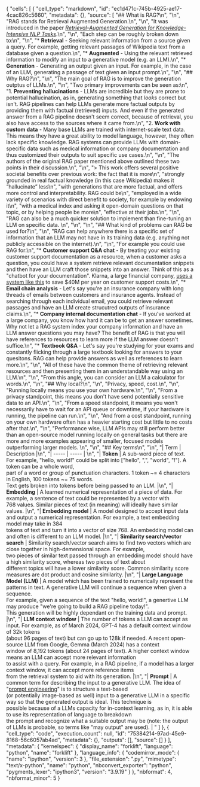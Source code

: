 {
 "cells": [
  {
   "cell_type": "markdown",
   "id": "ec1d471c-745b-4925-ae17-4cac826c5660",
   "metadata": {},
   "source": [
    "## What is RAG?\n",
    "\n",
    "RAG stands for Retrieval Augmented Generation.\n",
    "\n",
    "It was introduced in the paper [*Retrieval-Augmented Generation for Knowledge-Intensive NLP Tasks*](https://arxiv.org/abs/2005.11401).\n",
    "\n",
    "Each step can be roughly broken down to:\n",
    "\n",
    "* **Retrieval** - Seeking relevant information from a source given a query. For example, getting relevant passages of Wikipedia text from a database given a question.\n",
    "* **Augmented** - Using the relevant retrieved information to modify an input to a generative model (e.g. an LLM).\n",
    "* **Generation** - Generating an output given an input. For example, in the case of an LLM, generating a passage of text given an input prompt.\n",
    "\n",
    "## Why RAG?\n",
    "\n",
    "The main goal of RAG is to improve the generation outptus of LLMs.\n",
    "\n",
    "Two primary improvements can be seen as:\n",
    "1. **Preventing hallucinations** - LLMs are incredible but they are prone to potential hallucination, as in, generating something that *looks* correct but isn't. RAG pipelines can help LLMs generate more factual outputs by providing them with factual (retrieved) inputs. And even if the generated answer from a RAG pipeline doesn't seem correct, because of retrieval, you also have access to the sources where it came from.\n",
    "2. **Work with custom data** - Many base LLMs are trained with internet-scale text data. This means they have a great ability to model language, however, they often lack specific knowledge. RAG systems can provide LLMs with domain-specific data such as medical information or company documentation and thus customized their outputs to suit specific use cases.\n",
    "\n",
    "The authors of the original RAG paper mentioned above outlined these two points in their discussion.\n",
    "\n",
    "> This work offers several positive societal benefits over previous work: the fact that it is more\n",
    "strongly grounded in real factual knowledge (in this case Wikipedia) makes it “hallucinate” less\n",
    "with generations that are more factual, and offers more control and interpretability. RAG could be\n",
    "employed in a wide variety of scenarios with direct benefit to society, for example by endowing it\n",
    "with a medical index and asking it open-domain questions on that topic, or by helping people be more\n",
    "effective at their jobs.\n",
    "\n",
    "RAG can also be a much quicker solution to implement than fine-tuning an LLM on specific data. \n",
    "\n",
    "\n",
    "## What kind of problems can RAG be used for?\n",
    "\n",
    "RAG can help anywhere there is a specific set of information that an LLM may not have in its training data (e.g. anything not publicly accessible on the internet).\n",
    "\n",
    "For example you could use RAG for:\n",
    "* **Customer support Q&A chat** - By treating your existing customer support documentation as a resource, when a customer asks a question, you could have a system retrieve relevant documentation snippets and then have an LLM craft those snippets into an answer. Think of this as a \"chatbot for your documentation\". Klarna, a large financial company, [uses a system like this](https://www.klarna.com/international/press/klarna-ai-assistant-handles-two-thirds-of-customer-service-chats-in-its-first-month/) to save $40M per year on customer support costs.\n",
    "* **Email chain analysis** - Let's say you're an insurance company with long threads of emails between customers and insurance agents. Instead of searching through each individual email, you could retrieve relevant passages and have an LLM create strucutred outputs of insurance claims.\n",
    "* **Company internal documentation chat** - If you've worked at a large company, you know how hard it can be to get an answer sometimes. Why not let a RAG system index your company information and have an LLM answer questions you may have? The benefit of RAG is that you will have references to resources to learn more if the LLM answer doesn't suffice.\n",
    "* **Textbook Q&A** - Let's say you're studying for your exams and constantly flicking through a large textbook looking for answers to your quesitons. RAG can help provide answers as well as references to learn more.\n",
    "\n",
    "All of these have the common theme of retrieving relevant resources and then presenting them in an understandable way using an LLM.\n",
    "\n",
    "From this angle, you can consider an LLM a calculator for words.\n",
    "\n",
    "## Why local?\n",
    "\n",
    "Privacy, speed, cost.\n",
    "\n",
    "Running locally means you use your own hardware.\n",
    "\n",
    "From a privacy standpoint, this means you don't have send potentially sensitive data to an API.\n",
    "\n",
    "From a speed standpoint, it means you won't necessarily have to wait for an API queue or downtime, if your hardware is running, the pipeline can run.\n",
    "\n",
    "And from a cost standpoint, running on your own hardware often has a heavier starting cost but little to no costs after that.\n",
    "\n",
    "Performance wise, LLM APIs may still perform better than an open-source model running locally on general tasks but there are more and more examples appearing of smaller, focused models outperforming larger models. \n",
    "\n",
    "## Key terms\n",
    "\n",
    "| Term | Description |\n",
    "| ----- | ----- | \n",
    "| **Token** | A sub-word piece of text. For example, \"hello, world!\" could be split into [\"hello\", \",\", \"world\", \"!\"]. A token can be a whole word,<br> part of a word or group of punctuation characters. 1 token ~= 4 characters in English, 100 tokens ~= 75 words.<br> Text gets broken into tokens before being passed to an LLM. |\n",
    "| **Embedding** | A learned numerical representation of a piece of data. For example, a sentence of text could be represented by a vector with<br> 768 values. Similar pieces of text (in meaning) will ideally have similar values. |\n",
    "| **Embedding model** | A model designed to accept input data and output a numerical representation. For example, a text embedding model may take in 384 <br>tokens of text and turn it into a vector of size 768. An embedding model can and often is different to an LLM model. |\n",
    "| **Similarity search/vector search** | Similarity search/vector search aims to find two vectors which are close together in high-demensional space. For example, <br>two pieces of similar text passed through an embedding model should have a high similarity score, whereas two pieces of text about<br> different topics will have a lower similarity score. Common similarity score measures are dot product and cosine similarity. |\n",
    "| **Large Language Model (LLM)** | A model which has been trained to numerically represent the patterns in text. A generative LLM will continue a sequence when given a sequence. <br>For example, given a sequence of the text \"hello, world!\", a genertive LLM may produce \"we're going to build a RAG pipeline today!\".<br> This generation will be highly dependant on the training data and prompt. |\n",
    "| **LLM context window** | The number of tokens a LLM can accept as input. For example, as of March 2024, GPT-4 has a default context window of 32k tokens<br> (about 96 pages of text) but can go up to 128k if needed. A recent open-source LLM from Google, Gemma (March 2024) has a context<br> window of 8,192 tokens (about 24 pages of text). A higher context window means an LLM can accept more relevant information<br> to assist with a query. For example, in a RAG pipeline, if a model has a larger context window, it can accept more reference items<br> from the retrieval system to aid with its generation. |\n",
    "| **Prompt** | A common term for describing the input to a generative LLM. The idea of \"[prompt engineering](https://en.wikipedia.org/wiki/Prompt_engineering)\" is to structure a text-based<br> (or potentially image-based as well) input to a generative LLM in a specific way so that the generated output is ideal. This technique is<br> possible because of a LLMs capacity for in-context learning, as in, it is able to use its representation of language to breakdown <br>the prompt and recognize what a suitable output may be (note: the output of LLMs is probable, so terms like \"may output\" are used). | "
   ]
  },
  {
   "cell_type": "code",
   "execution_count": null,
   "id": "75384214-97ad-45e9-8168-56c6057ab4ad",
   "metadata": {},
   "outputs": [],
   "source": []
  }
 ],
 "metadata": {
  "kernelspec": {
   "display_name": "forklift",
   "language": "python",
   "name": "forklift"
  },
  "language_info": {
   "codemirror_mode": {
    "name": "ipython",
    "version": 3
   },
   "file_extension": ".py",
   "mimetype": "text/x-python",
   "name": "python",
   "nbconvert_exporter": "python",
   "pygments_lexer": "ipython3",
   "version": "3.9.19"
  }
 },
 "nbformat": 4,
 "nbformat_minor": 5
}